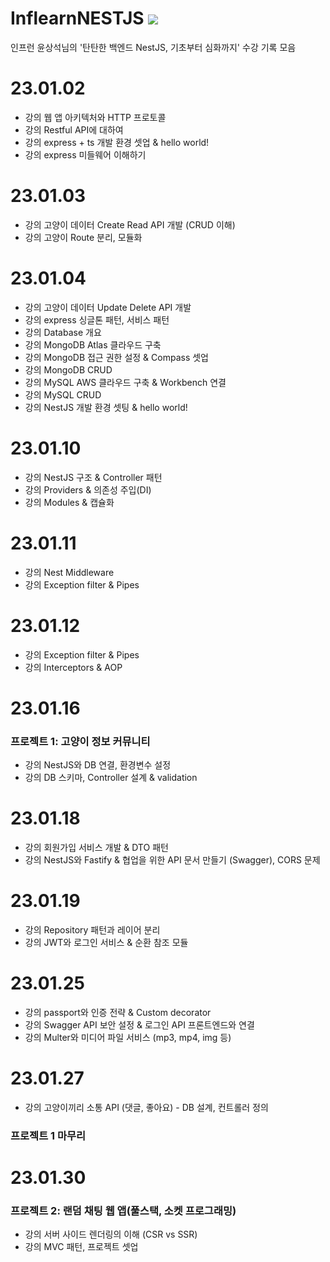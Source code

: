 # InflearnNESTJS <img src="https://img.shields.io/badge/NestJS-E0234E?style=for-the-badge&logo=NestJS&logoColor=white">
인프런 윤상석님의 '탄탄한 백엔드 NestJS, 기초부터 심화까지' 수강 기록 모음

# 23.01.02
- 강의 웹 앱 아키텍처와 HTTP 프로토콜
- 강의 Restful API에 대하여
- 강의 express + ts 개발 환경 셋업 & hello world!
- 강의 express 미들웨어 이해하기

# 23.01.03
- 강의 고양이 데이터 Create Read API 개발 (CRUD 이해)
- 강의 고양이 Route 분리, 모듈화

# 23.01.04
- 강의 고양이 데이터 Update Delete API 개발
- 강의 express 싱글톤 패턴, 서비스 패턴
- 강의 Database 개요
- 강의 MongoDB Atlas 클라우드 구축
- 강의 MongoDB 접근 권한 설정 & Compass 셋업
- 강의 MongoDB CRUD
- 강의 MySQL AWS 클라우드 구축 & Workbench 연결
- 강의 MySQL CRUD
- 강의 NestJS 개발 환경 셋팅 & hello world!

# 23.01.10
- 강의 NestJS 구조 & Controller 패턴
- 강의 Providers & 의존성 주입(DI)
- 강의 Modules & 캡슐화

# 23.01.11
- 강의 Nest Middleware
- 강의 Exception filter & Pipes

# 23.01.12
- 강의 Exception filter & Pipes
- 강의 Interceptors & AOP 

# 23.01.16
### 프로젝트 1: 고양이 정보 커뮤니티
- 강의 NestJS와 DB 연결, 환경변수 설정
- 강의 DB 스키마, Controller 설계 & validation

# 23.01.18
- 강의 회원가입 서비스 개발 & DTO 패턴
- 강의 NestJS와 Fastify & 협업을 위한 API 문서 만들기 (Swagger), CORS 문제

# 23.01.19
- 강의 Repository 패턴과 레이어 분리
- 강의 JWT와 로그인 서비스 & 순환 참조 모듈

# 23.01.25
- 강의 passport와 인증 전략 & Custom decorator
- 강의 Swagger API 보안 설정 & 로그인 API 프론트엔드와 연결
- 강의 Multer와 미디어 파일 서비스 (mp3, mp4, img 등)

# 23.01.27
- 강의 고양이끼리 소통 API (댓글, 좋아요) - DB 설계, 컨트롤러 정의
### 프로젝트 1 마무리


# 23.01.30
### 프로젝트 2: 랜덤 채팅 웹 앱(풀스택, 소켓 프로그래밍)
- 강의 서버 사이드 렌더링의 이해 (CSR vs SSR)
- 강의 MVC 패턴, 프로젝트 셋업
